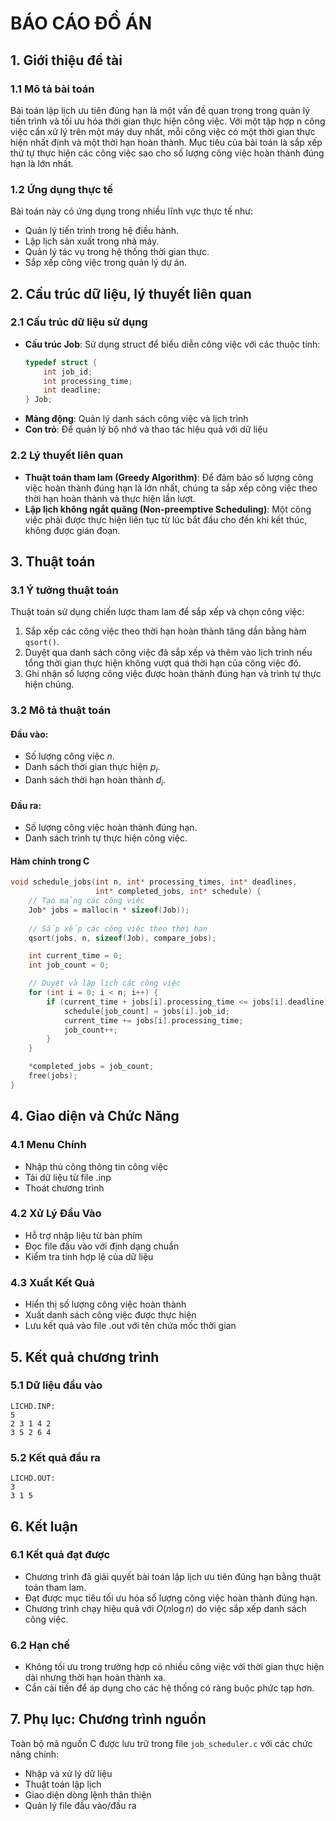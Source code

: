 # BÁO CÁO ĐỒ ÁN

## 1. Giới thiệu đề tài
### 1.1 Mô tả bài toán
Bài toán lập lịch ưu tiên đúng hạn là một vấn đề quan trọng trong quản lý tiến trình và tối ưu hóa thời gian thực hiện công việc. Với một tập hợp n công việc cần xử lý trên một máy duy nhất, mỗi công việc có một thời gian thực hiện nhất định và một thời hạn hoàn thành. Mục tiêu của bài toán là sắp xếp thứ tự thực hiện các công việc sao cho số lượng công việc hoàn thành đúng hạn là lớn nhất.

### 1.2 Ứng dụng thực tế
Bài toán này có ứng dụng trong nhiều lĩnh vực thực tế như:
- Quản lý tiến trình trong hệ điều hành.
- Lập lịch sản xuất trong nhà máy.
- Quản lý tác vụ trong hệ thống thời gian thực.
- Sắp xếp công việc trong quản lý dự án.

## 2. Cấu trúc dữ liệu, lý thuyết liên quan

### 2.1 Cấu trúc dữ liệu sử dụng
- **Cấu trúc Job**: Sử dụng struct để biểu diễn công việc với các thuộc tính:
  ```c
  typedef struct {
      int job_id;
      int processing_time;
      int deadline;
  } Job;
  ```
- **Mảng động**: Quản lý danh sách công việc và lịch trình
- **Con trỏ**: Để quản lý bộ nhớ và thao tác hiệu quả với dữ liệu

### 2.2 Lý thuyết liên quan
- **Thuật toán tham lam (Greedy Algorithm)**: Để đảm bảo số lượng công việc hoàn thành đúng hạn là lớn nhất, chúng ta sắp xếp công việc theo thời hạn hoàn thành và thực hiện lần lượt.
- **Lập lịch không ngắt quãng (Non-preemptive Scheduling)**: Một công việc phải được thực hiện liên tục từ lúc bắt đầu cho đến khi kết thúc, không được gián đoạn.

## 3. Thuật toán
### 3.1 Ý tưởng thuật toán
Thuật toán sử dụng chiến lược tham lam để sắp xếp và chọn công việc:
1. Sắp xếp các công việc theo thời hạn hoàn thành tăng dần bằng hàm `qsort()`.
2. Duyệt qua danh sách công việc đã sắp xếp và thêm vào lịch trình nếu tổng thời gian thực hiện không vượt quá thời hạn của công việc đó.
3. Ghi nhận số lượng công việc được hoàn thành đúng hạn và trình tự thực hiện chúng.

### 3.2 Mô tả thuật toán
#### Đầu vào:
- Số lượng công việc $n$.
- Danh sách thời gian thực hiện $p_i$.
- Danh sách thời hạn hoàn thành $d_i$.

#### Đầu ra:
- Số lượng công việc hoàn thành đúng hạn.
- Danh sách trình tự thực hiện công việc.

#### Hàm chính trong C
```c
void schedule_jobs(int n, int* processing_times, int* deadlines, 
                   int* completed_jobs, int* schedule) {
    // Tạo mảng các công việc
    Job* jobs = malloc(n * sizeof(Job));
    
    // Sắp xếp các công việc theo thời hạn
    qsort(jobs, n, sizeof(Job), compare_jobs);

    int current_time = 0;
    int job_count = 0;

    // Duyệt và lập lịch các công việc
    for (int i = 0; i < n; i++) {
        if (current_time + jobs[i].processing_time <= jobs[i].deadline) {
            schedule[job_count] = jobs[i].job_id;
            current_time += jobs[i].processing_time;
            job_count++;
        }
    }

    *completed_jobs = job_count;
    free(jobs);
}
```

## 4. Giao diện và Chức Năng
### 4.1 Menu Chính
- Nhập thủ công thông tin công việc
- Tải dữ liệu từ file .inp
- Thoát chương trình

### 4.2 Xử Lý Đầu Vào
- Hỗ trợ nhập liệu từ bàn phím
- Đọc file đầu vào với định dạng chuẩn
- Kiểm tra tính hợp lệ của dữ liệu

### 4.3 Xuất Kết Quả
- Hiển thị số lượng công việc hoàn thành
- Xuất danh sách công việc được thực hiện
- Lưu kết quả vào file .out với tên chứa mốc thời gian

## 5. Kết quả chương trình
### 5.1 Dữ liệu đầu vào
```
LICHD.INP:
5
2 3 1 4 2
3 5 2 6 4
```

### 5.2 Kết quả đầu ra
```
LICHD.OUT:
3
3 1 5
```

## 6. Kết luận
### 6.1 Kết quả đạt được
- Chương trình đã giải quyết bài toán lập lịch ưu tiên đúng hạn bằng thuật toán tham lam.
- Đạt được mục tiêu tối ưu hóa số lượng công việc hoàn thành đúng hạn.
- Chương trình chạy hiệu quả với $O(n \log n)$ do việc sắp xếp danh sách công việc.

### 6.2 Hạn chế
- Không tối ưu trong trường hợp có nhiều công việc với thời gian thực hiện dài nhưng thời hạn hoàn thành xa.
- Cần cải tiến để áp dụng cho các hệ thống có ràng buộc phức tạp hơn.

## 7. Phụ lục: Chương trình nguồn
Toàn bộ mã nguồn C được lưu trữ trong file `job_scheduler.c` với các chức năng chính:
- Nhập và xử lý dữ liệu
- Thuật toán lập lịch
- Giao diện dòng lệnh thân thiện
- Quản lý file đầu vào/đầu ra